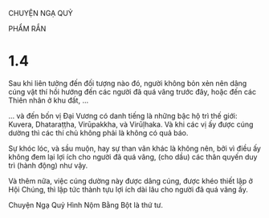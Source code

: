 CHUYỆN NGẠ QUỶ

PHẨM RẮN

# 1.4

Sau khi liên tưởng đến đối tượng nào đó, người không bỏn xẻn nên dâng cúng vật thí hồi hướng đến các người đã quá vãng trước đây, hoặc đến các Thiên nhân ở khu đất, …

… và đến bốn vị Đại Vương có danh tiếng là những bậc hộ trì thế giới: Kuvera, Dhataraṭṭha, Virūpakkha, và Virūḷhaka. Và khi các vị ấy được cúng dường thì các thí chủ không phải là không có quả báo.

Sự khóc lóc, và sầu muộn, hay sự than vãn khác là không nên, bởi vì điều ấy không đem lại lợi ích cho người đã quá vãng, (cho dầu) các thân quyến duy trì (hành động) như vậy.

Và thêm nữa, việc cúng dường này được dâng cúng, được khéo thiết lập ở Hội Chúng, thì lập tức thành tựu lợi ích dài lâu cho người đã quá vãng ấy.

Chuyện Ngạ Quỷ Hình Nộm Bằng Bột là thứ tư.
